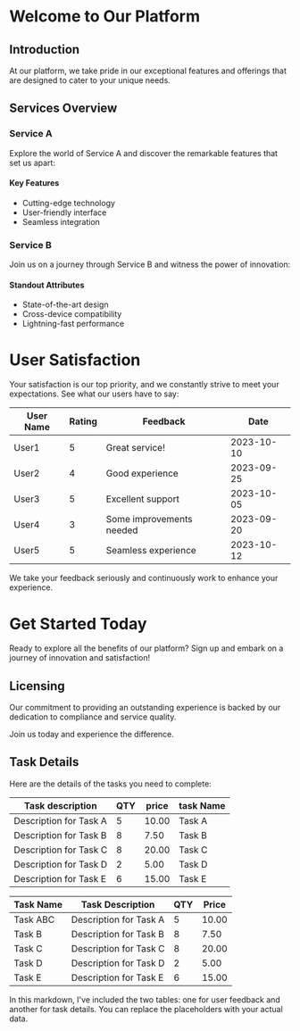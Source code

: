 # Welcome to Our Platform

## Introduction

At our platform, we take pride in our exceptional features and offerings that are designed to cater to your unique needs.

## Services Overview

### Service A

Explore the world of Service A and discover the remarkable features that set us apart:

#### Key Features

- Cutting-edge technology
- User-friendly interface
- Seamless integration

### Service B

Join us on a journey through Service B and witness the power of innovation:

#### Standout Attributes

- State-of-the-art design
- Cross-device compatibility
- Lightning-fast performance

# User Satisfaction

Your satisfaction is our top priority, and we constantly strive to meet your expectations. See what our users have to say:

| User Name | Rating | Feedback                 | Date       |
| --------- | ------ | ------------------------ | ---------- |
| User1     | 5      | Great service!           | 2023-10-10 |
| User2     | 4      | Good experience          | 2023-09-25 |
| User3     | 5      | Excellent support        | 2023-10-05 |
| User4     | 3      | Some improvements needed | 2023-09-20 |
| User5     | 5      | Seamless experience      | 2023-10-12 |

We take your feedback seriously and continuously work to enhance your experience.

# Get Started Today

Ready to explore all the benefits of our platform? Sign up and embark on a journey of innovation and satisfaction!

## Licensing

Our commitment to providing an outstanding experience is backed by our dedication to compliance and service quality.

Join us today and experience the difference.

## Task Details

Here are the details of the tasks you need to complete:

| Task                                           description       | QTY | price | task Name |
| ---------------------- | --- | ----- | --------- |
| Description for Task A | 5   | 10.00 | Task A    |
| Description for Task B | 8   | 7.50  | Task B    |
| Description for Task C | 8   | 20.00 | Task C    |
| Description for Task D | 2   | 5.00  | Task D    |
| Description for Task E | 6   | 15.00 | Task E    |

| Task Name | Task Description       | QTY | Price |
| --------- | ---------------------- | --- | ----- |
| Task ABC  | Description for Task A | 5   | 10.00 |
| Task B    | Description for Task B | 8   | 7.50  |
| Task C    | Description for Task C | 8   | 20.00 |
| Task D    | Description for Task D | 2   | 5.00  |
| Task E    | Description for Task E | 6   | 15.00 |

In this markdown, I've included the two tables: one for user feedback and another for task details. You can replace the placeholders with your actual data.
